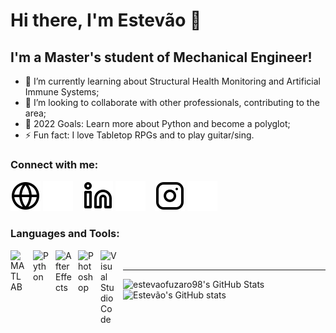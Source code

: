 # Hi there, I'm Estevão 👋 

## I'm a Master's student of Mechanical Engineer!

- 🧬 I’m currently learning about Structural Health Monitoring and Artificial Immune Systems;
- 👯 I’m looking to collaborate with other professionals, contributing to the area;
- 🥅 2022 Goals: Learn more about Python and become a polyglot;
- ⚡ Fun fact: I love Tabletop RPGs and to play guitar/sing.

### Connect with me:

[![website](./img/globe-light.svg)](https://taggo.one/estevaofuzaro#gh-light-mode-only)
[![website](./img/globe-dark.svg)](https://taggo.one/estevaofuzaro#gh-dark-mode-only)
&nbsp;&nbsp;
[![website](./img/linkedin-light.svg)](https://linkedin.com/in/estevaofuzaro#gh-light-mode-only)
[![website](./img/linkedin-dark.svg)](https://linkedin.com/in/estevaofuzaro#gh-dark-mode-only)
&nbsp;&nbsp;
[![website](./img/instagram-light.svg)](https://instagram.com/estevaofuzaro#gh-light-mode-only)
[![website](./img/instagram-dark.svg)](https://instagram.com/estevaofuzaro#gh-dark-mode-only)

### Languages and Tools:

[<img align="left" alt="MATLAB" width="26px" src="https://cdn.jsdelivr.net/gh/devicons/devicon/icons/matlab/matlab-original.svg" style="padding-right:10px;" />](https://www.mathworks.com/products/matlab.html)
[<img align="left" alt="Python" width="26px" src="https://cdn.jsdelivr.net/gh/devicons/devicon/icons/python/python-original.svg" style="padding-right:10px;" />](https://www.python.org)
[<img align="left" alt="After Effects" width="26px" src="https://cdn.jsdelivr.net/gh/devicons/devicon/icons/aftereffects/aftereffects-original.svg" style="padding-right:10px;" />](https://www.adobe.com/products/aftereffects.html)
[<img align="left" alt="Photoshop" width="26px" src="https://cdn.jsdelivr.net/gh/devicons/devicon/icons/photoshop/photoshop-plain.svg" style="padding-right:10px;" />](https://www.adobe.com/products/photoshop.html)
[<img align="left" alt="Visual Studio Code" width="26px" src="https://cdn.jsdelivr.net/gh/devicons/devicon/icons/vscode/vscode-original.svg" style="padding-right:10px;" />](https://code.visualstudio.com)

<br />

---

<img align="left" alt="estevaofuzaro98's GitHub Stats" src="https://github-readme-stats.vercel.app/api?username=estevaofuzaro98&show_icons=true&hide_border=true&theme=tokyonight" />

![Estevão's GitHub stats](https://github-readme-stats.vercel.app/api?username=estevaofuzaro98&show_icons=true&hide_border=true&theme=tokyonight)
